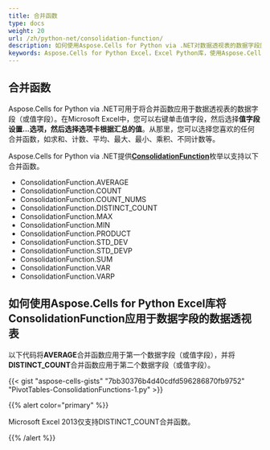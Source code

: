 ```yaml
---
title: 合并函数
type: docs
weight: 20
url: /zh/python-net/consolidation-function/
description: 如何使用Aspose.Cells for Python via .NET对数据透视表的数据字段应用合并函数。
keywords: Aspose.Cells for Python Excel，Excel Python库，使用Aspose.Cells for Python Excel库对数据透视表的数据字段应用合并函数。
---
```


## **合并函数**

Aspose.Cells for Python via .NET可用于将合并函数应用于数据透视表的数据字段（或值字段）。在Microsoft Excel中，您可以右键单击值字段，然后选择**值字段设置...**选项，然后选择选项卡**根据汇总的值**。从那里，您可以选择您喜欢的任何合并函数，如求和、计数、平均、最大、最小、乘积、不同计数等。

Aspose.Cells for Python via .NET提供[**ConsolidationFunction**](https://reference.aspose.com/cells/python-net/aspose.cells/consolidationfunction/)枚举以支持以下合并函数。

- ConsolidationFunction.AVERAGE
- ConsolidationFunction.COUNT
- ConsolidationFunction.COUNT_NUMS
- ConsolidationFunction.DISTINCT_COUNT
- ConsolidationFunction.MAX
- ConsolidationFunction.MIN
- ConsolidationFunction.PRODUCT
- ConsolidationFunction.STD_DEV
- ConsolidationFunction.STD_DEVP
- ConsolidationFunction.SUM
- ConsolidationFunction.VAR
- ConsolidationFunction.VARP

## **如何使用Aspose.Cells for Python Excel库将ConsolidationFunction应用于数据字段的数据透视表**

以下代码将**AVERAGE**合并函数应用于第一个数据字段（或值字段），并将**DISTINCT_COUNT**合并函数应用于第二个数据字段（或值字段）。

{{< gist "aspose-cells-gists" "7bb30376b4d40cdfd596286870fb9752" "PivotTables-ConsolidationFunctions-1.py" >}}

{{% alert color="primary" %}}

Microsoft Excel 2013仅支持DISTINCT_COUNT合并函数。

{{% /alert %}}

